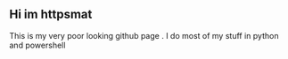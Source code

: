 ## Hi im httpsmat

This is my very poor looking github page .
I do most of my stuff in python and powershell

